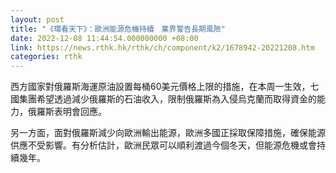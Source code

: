 ```yaml
---
layout: post
title: "《環看天下》：歐洲能源危機持續　業界警告長期風險"
date: 2022-12-08 11:44:54.000000000 +08:00
link: https://news.rthk.hk/rthk/ch/component/k2/1678942-20221208.htm
categories: rthk
---
```


西方國家對俄羅斯海運原油設置每桶60美元價格上限的措施，在本周一生效，七國集團希望透過減少俄羅斯的石油收入，限制俄羅斯為入侵烏克蘭而取得資金的能力，俄羅斯表明會回應。

另一方面，面對俄羅斯減少向歐洲輸出能源，歐洲多國正採取保障措施，確保能源供應不受影響。有分析估計，歐洲民眾可以順利渡過今個冬天，但能源危機或會持續幾年。

